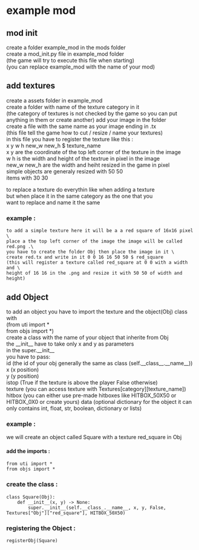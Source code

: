 # example mod

## mod init
create a folder example_mod in the mods folder \
create a mod_init.py file in example_mod folder \
(the game will try to execute this file when starting) \
(you can replace example_mod with the name of your mod)

## add textures
create a assets folder in example_mod \
create a folder with name of the texture category in it \
(the category of textures is not checked by the game so
you can put anything in them or create another)
add your image in the folder \
create a file with the same name as your image ending in .tx \
(this file tell the game how to cut / resize / name your textures) \
in this file you have to register the texture like this :  
    x y w h new_w new_h $ texture_name \
    x y are the coordinate of the top left corner of the texture in the image \
    w h is the width and height of the textrue in pixel in the image \
    new_w new_h are the width and heiht resized in the game in pixel  \
    simple objects are generaly resized with 50 50 \
           items with 30 30

to replace a texture do everythin like when adding a texture \
but when place it in the same category as the one that you  \
want to replace and name it the same 

### example : 
    to add a simple texture here it will be a a red square of 16x16 pixel \
    place a the top left corner of the image the image will be called red.png .\
    you have to create the folder Obj then place the image in it \
    create red.tx and write in it 0 0 16 16 50 50 $ red_square
    (this will register a texture called red_square at 0 0 with a width and \
    height of 16 16 in the .png and resize it with 50 50 of width and height)

## add Object
to add an object you have to import the texture and the object(Obj) class with \
(from uti import * \
from objs import *) \
create a class with the name of your object that inherite from Obj \
the \_\_init\_\_ have to take only x and y as parameters \
in the super.\_\_init\_\_ \
you have to pass: \
id (the id of your obj generally the same as class (self.\_\_class\_\_.\_\_name\_\_)) \
x (x position) \
y (y position) \
istop (True if the texture is above the player False otherwise) \
texture (you can access texture with Textures[category][texture_name]) \
hitbox (you can either use pre-made hitboxes like HITBOX_50X50 or HITBOX_0X0 or create yours)
data (optional dictionary for the object it can only contains int, float, str, boolean, dictionary or lists)

### example :
we will create an object called Square with a texture red_square in Obj
#### add the imports :
    from uti import * 
    from objs import *
### create the class : 
    class Square(Obj):
        def __init__(x, y) -> None:
            super.__init__(self.__class_.__name__, x, y, False, Textures["Obj"]["red_square"], HITBOX_50X50)
    
### registering the Object :
    registerObj(Square)

